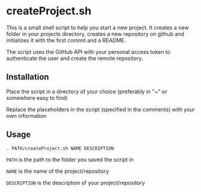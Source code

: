 # createProject.sh

This is a small shell script to help you start a new project. It creates a new folder in your projects directory, creates a new repository on github and initializes it with the first commit and a README.

The script uses the GitHub API with your personal access token to authenticate the user and create the remote repository.

## Installation

Place the script in a directory of your choice (preferably in "~" or somewhere easy to find)

Replace the placeholders in the script (specified in the comments) with your own information

## Usage

`. PATH/createProject.sh NAME DESCRIPTION`

`PATH` is the path to the folder you saved the script in

`NAME` is the name of the project/repository

`DESCRIPTION` is the description of your project/repository

 
